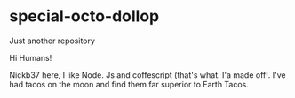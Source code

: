 # special-octo-dollop
Just another repository


Hi Humans!

Nickb37 here, I like Node. Js and coffescript (that's what. I'a made off!. I've had tacos on the moon and find them far superior to Earth Tacos.

